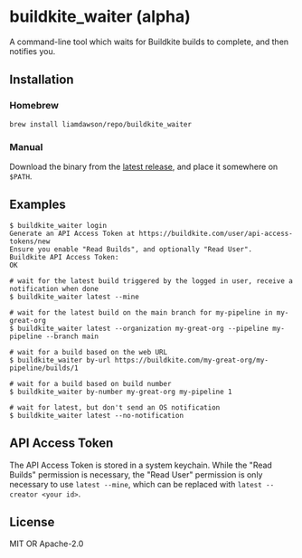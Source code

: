 # buildkite_waiter (alpha)

A command-line tool which waits for Buildkite builds to complete, and then notifies you.

## Installation

### Homebrew

```shell
brew install liamdawson/repo/buildkite_waiter
```

### Manual

Download the binary from the [latest release](https://github.com/liamdawson/buildkite_waiter/releases/latest), and place it somewhere on `$PATH`.

## Examples

```shell
$ buildkite_waiter login
Generate an API Access Token at https://buildkite.com/user/api-access-tokens/new
Ensure you enable "Read Builds", and optionally "Read User".
Buildkite API Access Token:
OK

# wait for the latest build triggered by the logged in user, receive a notification when done
$ buildkite_waiter latest --mine

# wait for the latest build on the main branch for my-pipeline in my-great-org
$ buildkite_waiter latest --organization my-great-org --pipeline my-pipeline --branch main

# wait for a build based on the web URL
$ buildkite_waiter by-url https://buildkite.com/my-great-org/my-pipeline/builds/1

# wait for a build based on build number
$ buildkite_waiter by-number my-great-org my-pipeline 1

# wait for latest, but don't send an OS notification
$ buildkite_waiter latest --no-notification
```

## API Access Token

The API Access Token is stored in a system keychain. While the "Read Builds" permission is necessary, the "Read User"
permission is only necessary to use `latest --mine`, which can be replaced with `latest --creator <your id>`.

## License

MIT OR Apache-2.0
